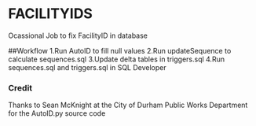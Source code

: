 # FACILITYIDS
Ocassional Job to fix FacilityID in database

##Workflow
1.Run AutoID to fill null values
2.Run updateSequence to calculate sequences.sql
3.Update delta tables in triggers.sql
4.Run sequences.sql and triggers.sql in SQL Developer

### Credit
Thanks to Sean McKnight at the City of Durham Public Works Department for the AutoID.py source code 
